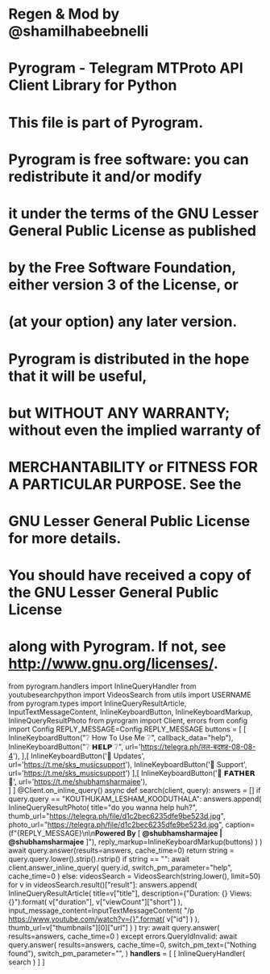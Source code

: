 
# Regen & Mod by @shamilhabeebnelli
# Pyrogram - Telegram MTProto API Client Library for Python

#
# This file is part of Pyrogram.
#
# Pyrogram is free software: you can redistribute it and/or modify
# it under the terms of the GNU Lesser General Public License as published
# by the Free Software Foundation, either version 3 of the License, or
# (at your option) any later version.
#
# Pyrogram is distributed in the hope that it will be useful,
# but WITHOUT ANY WARRANTY; without even the implied warranty of
# MERCHANTABILITY or FITNESS FOR A PARTICULAR PURPOSE.  See the
# GNU Lesser General Public License for more details.
#
# You should have received a copy of the GNU Lesser General Public License
# along with Pyrogram.  If not, see <http://www.gnu.org/licenses/>.
from pyrogram.handlers import InlineQueryHandler
from youtubesearchpython import VideosSearch
from utils import USERNAME
from pyrogram.types import InlineQueryResultArticle, InputTextMessageContent, InlineKeyboardButton, InlineKeyboardMarkup, InlineQueryResultPhoto
from pyrogram import Client, errors
from config import Config
REPLY_MESSAGE=Config.REPLY_MESSAGE
buttons = [
    [
        InlineKeyboardButton("❔ How To Use Me ❔", callback_data="help"),
        InlineKeyboardButton("❔ 𝗛𝗘𝗟𝗣 ❔", url='https://telegra.ph/लल-बदशह-08-08-4'),
                ],[
                InlineKeyboardButton('📢 Updates', url='https://t.me/sks_musicsupport'),
                InlineKeyboardButton('💬 Support', url='https://t.me/sks_musicsupport')
                ],[
                InlineKeyboardButton('📜 𝗙𝗔𝗧𝗛𝗘𝗥 📜', url='https://t.me/shubhamsharmajee'),       
    ]
    ]
@Client.on_inline_query()
async def search(client, query):
    answers = []
    if query.query == "KOUTHUKAM_LESHAM_KOODUTHALA":
        answers.append(
            InlineQueryResultPhoto(
                    title="do you wanna help huh?",
                    thumb_url="https://telegra.ph/file/d1c2bec6235dfe9be523d.jpg",
                    photo_url="https://telegra.ph/file/d1c2bec6235dfe9be523d.jpg",
                    caption=(f"{REPLY_MESSAGE}\n\n**Powered By** [ __@shubhamsharmajee | @shubhamsharmajee__ ]"),
                    reply_markup=InlineKeyboardMarkup(buttons)
                    )
            )
        await query.answer(results=answers, cache_time=0)
        return
    string = query.query.lower().strip().rstrip()
    if string == "":
        await client.answer_inline_query(
            query.id,
            switch_pm_parameter="help",
            cache_time=0
        )
    else:
        videosSearch = VideosSearch(string.lower(), limit=50)
        for v in videosSearch.result()["result"]:
            answers.append(
                InlineQueryResultArticle(
                    title=v["title"],
                    description=("Duration: {} Views: {}").format(
                        v["duration"],
                        v["viewCount"]["short"]
                    ),
                    input_message_content=InputTextMessageContent(
                        "/p https://www.youtube.com/watch?v={}".format(
                            v["id"]
                        )
                    ),
                    thumb_url=v["thumbnails"][0]["url"]
                )
            )
        try:
            await query.answer(
                results=answers,
                cache_time=0
            )
        except errors.QueryIdInvalid:
            await query.answer(
                results=answers,
                cache_time=0,
                switch_pm_text=("Nothing found"),
                switch_pm_parameter="",
            )
__handlers__ = [
    [
        InlineQueryHandler(
            search
        )
    ]
]
